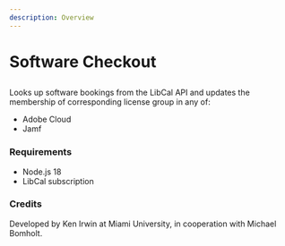 ```yaml
---
description: Overview
---
```


# Software Checkout

##

Looks up software bookings from the LibCal API and updates the membership of corresponding license group in any of:

* Adobe Cloud
* Jamf

### Requirements

* Node.js 18
* LibCal subscription

### Credits

Developed by Ken Irwin at Miami University, in cooperation with Michael Bomholt.
